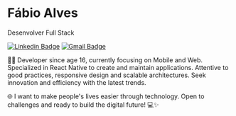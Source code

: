 # Fábio Alves 

Desenvolver Full Stack

[![Linkedin Badge](https://img.shields.io/badge/F%C3%A1bio%20Alves-175b9f?style=flat-square&logo=Linkedin&logoColor=white&link=https://www.linkedin.com/in/fabioalvesto/)](https://www.linkedin.com/in/diego-schell-fernandes/) 
[![Gmail Badge](https://img.shields.io/badge/-fabioalves.to@gmail.com-762722?style=flat-square&logo=Gmail&logoColor=white&link=mailto:fabioalves.to@gmail.com)](mailto:diego.schell.f@gmail.com)

👨‍💻 Developer since age 16, currently focusing on Mobile and Web. Specialized in React Native to create and maintain applications. Attentive to good practices, responsive design and scalable architectures. Seek innovation and efficiency with the latest trends.

🌐 I want to make people's lives easier through technology. Open to challenges and ready to build the digital future! 💻✨
